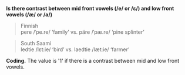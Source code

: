 **Is there contrast between mid front vowels (/e/ or /ɛ/) and low front vowels (/æ/ or /a/)**

>Finnish<br/>
>pere /ˈpe.re/ ‘family’ vs. päre /ˈpæ.re/ ‘pine splinter’

>South Saami<br/>
>ledtie /lɛt:ie/ ‘bird’ vs. laedtie /læt:ie/ ‘farmer’

**Coding.** The value is '1' if there is a contrast between mid and low front vowels.

